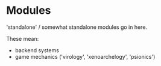 # Modules

'standalone' / somewhat standalone modules go in here.

These mean:
* backend systems
* game mechanics ('virology', 'xenoarchelogy', 'psionics')
